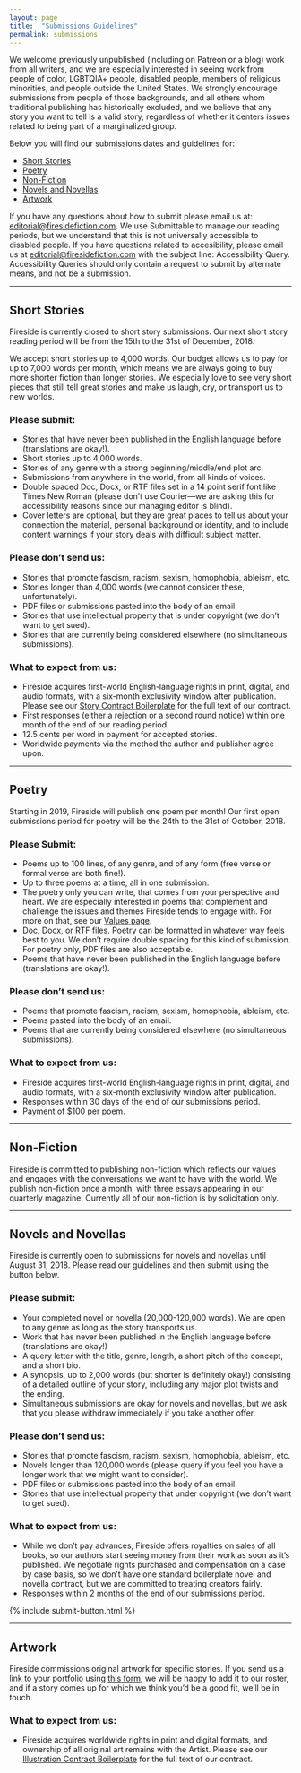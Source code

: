 ```yaml
---
layout: page
title:  "Submissions Guidelines"
permalink: submissions
---
```


We welcome previously unpublished (including on Patreon or a blog) work from all writers, and we are especially interested in seeing work from people of color, LGBTQIA+ people, disabled people, members of religious minorities, and people outside the United States. We strongly encourage submissions from people of those backgrounds, and all others whom traditional publishing has historically excluded, and we believe that any story you want to tell is a valid story, regardless of whether it centers issues related to being part of a marginalized group.

Below you will find our submissions dates and guidelines for:
- [Short Stories](#short-stories)
- [Poetry](#poetry)
- [Non-Fiction](#non-fiction)
- [Novels and Novellas](#novels-and-novellas)
- [Artwork](#artwork)

If you have any questions about how to submit please email us at: [editorial@firesidefiction.com](mailto:editorial@firesidefiction.com). We use Submittable to manage our reading periods, but we understand that this is not universally accessible to disabled people. If you have questions related to accesibility, please email us at [editorial@firesidefiction.com](mailto:editorial@firesidefiction.com) with the subject line: Accessibility Query. Accessibility Queries should only contain a request to submit by alternate means, and not be a submission.

----

## Short Stories
Fireside is currently closed to short story submissions. Our next short story reading period will be from the 15th to the 31st of December, 2018.

We accept short stories up to 4,000 words. Our budget allows us to pay for up to 7,000 words per month, which means we are always going to buy more shorter fiction than longer stories. We especially love to see very short pieces that still tell great stories and make us laugh, cry, or transport us to new worlds.

### Please submit:
- Stories that have never been published in the English language before (translations are okay!).
- Short stories up to 4,000 words.
- Stories of any genre with a strong beginning/middle/end plot arc.
- Submissions from anywhere in the world, from all kinds of voices.
- Double spaced Doc, Docx, or RTF files set in a 14 point serif font like Times New Roman (please don’t use Courier—we are asking this for accessibility reasons since our managing editor is blind).
- Cover letters are optional, but they are great places to tell us about your connection the material, personal background or identity, and to include content warnings if your story deals with difficult subject matter.

### Please don’t send us:
- Stories that promote fascism, racism, sexism, homophobia, ableism, etc.
- Stories longer than 4,000 words (we cannot consider these, unfortunately).
- PDF files or submissions pasted into the body of an email.
- Stories that use intellectual property that is under copyright (we don’t want to get sued).
- Stories that are currently being considered elsewhere (no simultaneous submissions).

### What to expect from us:
- Fireside acquires first-world English-language rights in print, digital, and audio formats, with a six-month exclusivity window after publication. Please see our [Story Contract Boilerplate](https://firesidefiction.com/legal/story-contract-boilerplate) for the full text of our contract.
- First responses (either a rejection or a second round notice) within one month of the end of our reading period.
- 12.5 cents per word in payment for accepted stories.
- Worldwide payments via the method the author and publisher agree upon.

----

## Poetry
Starting in 2019, Fireside will publish one poem per month! Our first open submissions period for poetry will be the 24th to the 31st of October, 2018.

### Please Submit:
- Poems up to 100 lines, of any genre, and of any form (free verse or formal verse are both fine!).
- Up to three poems at a time, all in one submission.
- The poetry only you can write, that comes from your perspective and heart. We are especially interested in poems that complement and challenge the issues and themes Fireside tends to engage with. For more on that, see our [Values page](https://firesidefiction.com/values).
- Doc, Docx, or RTF files. Poetry can be formatted in whatever way feels best to you. We don’t require double spacing for this kind of submission. For poetry only, PDF files are also acceptable.
- Poems that have never been published in the English language before (translations are okay!).

### Please don’t send us:
- Poems that promote fascism, racism, sexism, homophobia, ableism, etc.
- Poems pasted into the body of an email.
- Poems that are currently being considered elsewhere (no simultaneous submissions).

### What to expect from us:
- Fireside acquires first-world English-language rights in print, digital, and audio formats, with a six-month exclusivity window after publication.
- Responses within 30 days of the end of our submissions period.
- Payment of $100 per poem.

----

## Non-Fiction
Fireside is committed to publishing non-fiction which reflects our values and engages with the conversations we want to have with the world. We publish non-fiction once a month, with three essays appearing in our quarterly magazine. Currently all of our non-fiction is by solicitation only.

----

## Novels and Novellas

Fireside is currently open to submissions for novels and novellas until August 31, 2018. Please read our guidelines and then submit using the button below.

### Please submit:
- Your completed novel or novella (20,000-120,000 words). We are open to any genre as long as the story transports us.
- Work that has never been published in the English language before (translations are okay!)
- A query letter with the title, genre, length, a short pitch of the concept, and a short bio.
- A synopsis, up to 2,000 words (but shorter is definitely okay!) consisting of a detailed outline of your story, including any major plot twists and the ending.
- Simultaneous submissions are okay for novels and novellas, but we ask that you please withdraw immediately if you take another offer.

### Please don’t send us:
- Stories that promote fascism, racism, sexism, homophobia, ableism, etc.
- Novels longer than 120,000 words (please query if you feel you have a longer work that we might want to consider).
- PDF files or submissions pasted into the body of an email.
- Stories that use intellectual property that under copyright (we don’t want to get sued).

### What to expect from us:
- While we don’t pay advances, Fireside offers royalties on sales of all books, so our authors start seeing money from their work as soon as it’s published. We negotiate rights purchased and compensation on a case by case basis, so we don’t have one standard boilerplate novel and novella contract, but we are committed to treating creators fairly.
- Responses within 2 months of the end of our submissions period.

{% include submit-button.html %}

----

## Artwork
Fireside commissions original artwork for specific stories. If you send us a link to your portfolio using [this form](https://airtable.com/shrHIocwQiPakQgkT), we will be happy to add it to our roster, and if a story comes up for which we think you’d be a good fit, we’ll be in touch.

### What to expect from us:
- Fireside acquires worldwide rights in print and digital formats, and ownership of all original art remains with the Artist. Please see our [Illustration Contract Boilerplate](https://firesidefiction.com/legal/illustration-contract-boilerplate) for the full text of our contract.
